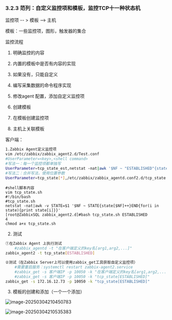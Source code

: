 ### 3.2.3 范列：自定义监控项和模板，监控TCP十一种状态机

监控项 -- > 模板  -->  主机

模板：一些监控项，图形，触发器的集合

监控流程

1. 明确监控的内容

2. 内置的模板中是否有内容的实现

3. 如果没有，只能自定义

4. 编写采集数据的命令程序实现

5. 修改agent 配置，添加自定义监控项

6. 创建模板

7. 在模板创建监控项

8. 主机上关联模板

客户端：

```bash
1.Zabbix Agent定义监控项
vim /etc/zabbix/zabbix_agent2.d/Test.conf
#UserParameter=<key>,<shell command>
#写法一：每一个监控项都单独写
UserParameter=tcp_state_est,netstat -nat|awk '$NF ~ "ESTABLISHED"{state[$NF]++}END{for(i in state){print state[i]}}'
#写法二：合并写法，使用位置参数
UserParameter=tcp_state[*],/etc/zabbix/zabbix_agentd.conf2.d/tcp_state.sh $1
```

```shell
#shell脚本内容
vim tcp_state.sh
#!/bin/bash
#tcp_state.sh
netstat -nat|awk -v STATE=$1 '$NF ~ STATE{state[$NF]++}END{for(i in state){print state[i]}}'
[root@ZabbixSQL zabbix_agent2.d]#bash tcp_state.sh ESTABLISHED
4
chmod a+x tcp_state.sh 
```

2. 测试

```bash
①在Zabbix Agent 上执行测试
	#zabbix_agentd -t "在客户端定义的key名[arg1,arg2,...]"
zabbix_agent2 -t tcp_state[ESTABLISHED]

②测试（在Zabbix Server上可以使用zabbix_get工具获取自定义监控项）
    #需要重启服务：systemctl restart zabbix-agent2.service
    #zabbix_get -s 客户端IP -p 10050 -k "在客户端定义的key名[arg1,arg2,...]"
	#zabbix_get -s 客户端IP -p 10050 -k "tcp_state[ESTABLISHED]"
zabbix_get -s 172.16.12.73 -p 10050 -k "tcp_state[ESTABLISHED]"
```



3. 模板的创建和添加（一个一个添加）

![image-20250304210450783](C:\Users\冯富江\AppData\Roaming\Typora\typora-user-images\image-20250304210450783.png)

![image-20250304210535383](C:\Users\冯富江\AppData\Roaming\Typora\typora-user-images\image-20250304210535383.png)